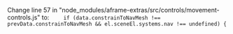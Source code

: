 Change line 57 in "node_modules/aframe-extras/src/controls/movement-controls.js" to:
`    if (data.constrainToNavMesh !== prevData.constrainToNavMesh && el.sceneEl.systems.nav !== undefined) {`
